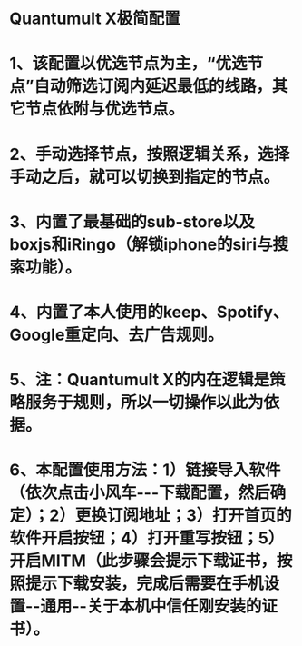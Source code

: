 # Quantumult X极简配置
# 1、该配置以优选节点为主，“优选节点”自动筛选订阅内延迟最低的线路，其它节点依附与优选节点。
# 2、手动选择节点，按照逻辑关系，选择手动之后，就可以切换到指定的节点。
# 3、内置了最基础的sub-store以及boxjs和iRingo（解锁iphone的siri与搜索功能）。
# 4、内置了本人使用的keep、Spotify、Google重定向、去广告规则。
# 5、注：Quantumult X的内在逻辑是策略服务于规则，所以一切操作以此为依据。
# 6、本配置使用方法：1）链接导入软件（依次点击小风车---下载配置，然后确定）；2）更换订阅地址；3）打开首页的软件开启按钮；4）打开重写按钮；5）开启MITM（此步骤会提示下载证书，按照提示下载安装，完成后需要在手机设置--通用--关于本机中信任刚安装的证书）。
